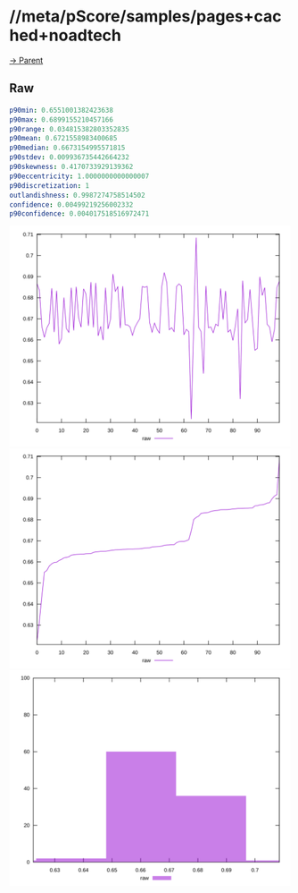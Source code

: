 
# //meta/pScore/samples/pages+cached+noadtech

[→ Parent](../..)


## Raw


```yaml
p90min: 0.6551001382423638
p90max: 0.6899155210457166
p90range: 0.034815382803352835
p90mean: 0.6721558983400685
p90median: 0.6673154995571815
p90stdev: 0.009936735442664232
p90skewness: 0.4170733929139362
p90eccentricity: 1.0000000000000007
p90discretization: 1
outlandishness: 0.9987274758514502
confidence: 0.00499219256002332
p90confidence: 0.004017518516972471

```

![PLOT: raw-values](./raw/values.svg)![PLOT: raw-sorted](./raw/sorted.svg)![PLOT: raw-histogram](./raw/histogram.svg)
